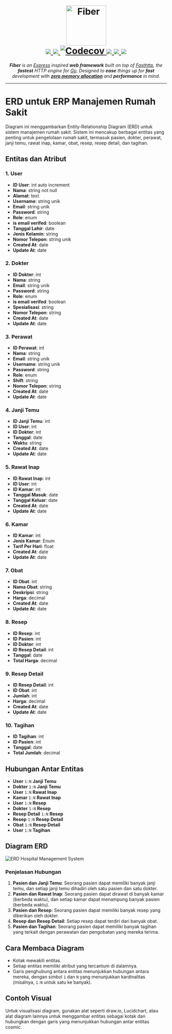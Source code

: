 <h1 align="center">
  <a href="https://gofiber.io">
    <picture>
      <source height="125" media="(prefers-color-scheme: dark)" srcset="https://raw.githubusercontent.com/gofiber/docs/master/static/img/logo-dark.svg">
      <img height="125" alt="Fiber" src="https://raw.githubusercontent.com/gofiber/docs/master/static/img/logo.svg">
    </picture>
  </a>
  <br>
  <a href="https://pkg.go.dev/github.com/gofiber/fiber/v3#pkg-overview">
    <img src="https://img.shields.io/badge/%F0%9F%93%9A%20godoc-pkg-00ACD7.svg?color=00ACD7&style=flat-square">
  </a>
  <a href="https://goreportcard.com/report/github.com/gofiber/fiber/v3">
    <img src="https://img.shields.io/badge/%F0%9F%93%9D%20goreport-A%2B-75C46B?style=flat-square">
  </a>
  <a href="https://codecov.io/gh/gofiber/fiber" >
   <img alt="Codecov" src="https://img.shields.io/codecov/c/github/gofiber/fiber?token=3Cr92CwaPQ&style=flat-square&logo=codecov&label=codecov">
 </a>
  <a href="https://github.com/gofiber/fiber/actions?query=workflow%3ATest">
    <img src="https://img.shields.io/github/actions/workflow/status/gofiber/fiber/test.yml?branch=master&label=%F0%9F%A7%AA%20tests&style=flat-square&color=75C46B">
  </a>
    <a href="https://docs.gofiber.io">
    <img src="https://img.shields.io/badge/%F0%9F%92%A1%20fiber-docs-00ACD7.svg?style=flat-square">
  </a>
  <a href="https://gofiber.io/discord">
    <img src="https://img.shields.io/discord/704680098577514527?style=flat-square&label=%F0%9F%92%AC%20discord&color=00ACD7">
  </a>
</h1>
<p align="center">
  <em><b>Fiber</b> is an <a href="https://github.com/expressjs/express">Express</a> inspired <b>web framework</b> built on top of <a href="https://github.com/valyala/fasthttp">Fasthttp</a>, the <b>fastest</b> HTTP engine for <a href="https://go.dev/doc/">Go</a>. Designed to <b>ease</b> things up for <b>fast</b> development with <a href="https://docs.gofiber.io/#zero-allocation"><b>zero memory allocation</b></a> and <b>performance</b> in mind.</em>
</p>

---

# ERD untuk ERP Manajemen Rumah Sakit

Diagram ini menggambarkan Entity-Relationship Diagram (ERD) untuk sistem manajemen rumah sakit. Sistem ini mencakup berbagai entitas yang penting untuk pengelolaan rumah sakit, termasuk pasien, dokter, perawat, janji temu, rawat inap, kamar, obat, resep, resep detail, dan tagihan.

## Entitas dan Atribut

### 1. User

- **ID User**: int auto increment
- **Nama**: string not null
- **Alamat**: text
- **Username**: string unik
- **Email**: string unik
- **Password**: string
- **Role**: enum
- **is email verifed**: boolean
- **Tanggal Lahir**: date
- **Jenis Kelamin**: string
- **Nomor Telepon**: string unik
- **Created At**: date
- **Update At**: date

### 2. Dokter

- **ID Dokter**: int
- **Nama**: string
- **Email**: string unik
- **Password**: string
- **Role**: enum
- **is email verifed**: boolean
- **Spesialisasi**: string
- **Nomor Telepon**: string
- **Created At**: date
- **Update At**: date

### 3. Perawat

- **ID Perawat**: int
- **Nama**: string
- **Email**: string unik
- **Username**: string unik
- **Password**: string
- **Role**: enum
- **Shift**: string
- **Nomor Telepon**: string
- **Created At**: date
- **Update At**: date

### 4. Janji Temu

- **ID Janji Temu**: int
- **ID User**: int
- **ID Dokter**: int
- **Tanggal**: date
- **Waktu**: string
- **Created At**: date
- **Update At**: date

### 5. Rawat Inap

- **ID Rawat Inap**: int
- **ID User**: int
- **ID Kamar**: int
- **Tanggal Masuk**: date
- **Tanggal Keluar**: date
- **Created At**: date
- **Update At**: date

### 6. Kamar

- **ID Kamar**: int
- **Jenis Kamar**: Enum
- **Tarif Per Hari**: float
- **Created At**: date
- **Update At**: date

### 7. Obat

- **ID Obat**: int
- **Nama Obat**: string
- **Deskripsi**: string
- **Harga**: decimal
- **Created At**: date
- **Update At**: date

### 8. Resep

- **ID Resep**: int
- **ID Pasien**: int
- **ID Dokter**: int
- **ID Resep Detail**: int
- **Tanggal**: date
- **Total Harga**: decimal

### 9. Resep Detail

- **ID Resep Detail**: int
- **ID Obat**: int
- **Jumlah**: int
- **Harga**: decimal
- **Created At**: date
- **Update At**: date

### 10. Tagihan

- **ID Tagihan**: int
- **ID Pasien**: int
- **Tanggal**: date
- **Total Jumlah**: decimal

## Hubungan Antar Entitas

- **User** `1:N` **Janji Temu**
- **Dokter** `1:N` **Janji Temu**
- **User** `1:N` **Rawat Inap**
- **Kamar** `1:N` **Rawat Inap**
- **User** `1:N` **Resep**
- **Dokter** `1:N` **Resep**
- **Resep Detail** `1:N` **Resep**
- **Resep** `1:N` **Resep Detail**
- **Obat** `1:N` **Resep Detail**
- **User** `1:N` **Tagihan**

## Diagram ERD

![ERD Hospital Management System](ERD_Hospital_Management_System.png)

### Penjelasan Hubungan

1. **Pasien dan Janji Temu**: Seorang pasien dapat memiliki banyak janji temu, dan setiap janji temu dihadiri oleh satu pasien dan satu dokter.
2. **Pasien dan Rawat Inap**: Seorang pasien dapat dirawat di banyak kamar (berbeda waktu), dan setiap kamar dapat menampung banyak pasien (berbeda waktu).
3. **Pasien dan Resep**: Seorang pasien dapat memiliki banyak resep yang diberikan oleh dokter.
4. **Resep dan Resep Detail**: Setiap resep dapat terdiri dari banyak obat.
5. **Pasien dan Tagihan**: Seorang pasien dapat memiliki banyak tagihan yang terkait dengan perawatan dan pengobatan yang mereka terima.

## Cara Membaca Diagram

- Kotak mewakili entitas.
- Setiap entitas memiliki atribut yang tercantum di dalamnya.
- Garis penghubung antara entitas menunjukkan hubungan antara mereka, dengan simbol `1` dan `N` yang menunjukkan kardinalitas (misalnya, `1:N` untuk satu ke banyak).

## Contoh Visual

Untuk visualisasi diagram, gunakan alat seperti draw.io, Lucidchart, atau alat diagram lainnya untuk menggambar entitas sebagai kotak dan hubungkan dengan garis yang menunjukkan hubungan antar entitas cosmic.
